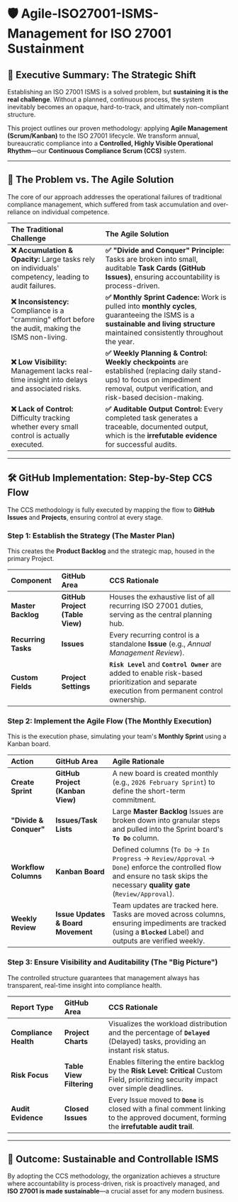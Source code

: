 # 🛡️ Agile-ISO27001-ISMS-Management for ISO 27001 Sustainment

## 🚀 Executive Summary: The Strategic Shift

Establishing an ISO 27001 ISMS is a solved problem, but **sustaining it is the real challenge**. Without a planned, continuous process, the system inevitably becomes an opaque, hard-to-track, and ultimately non-compliant structure.

This project outlines our proven methodology: applying **Agile Management (Scrum/Kanban)** to the ISO 27001 lifecycle. We transform annual, bureaucratic compliance into a **Controlled, Highly Visible Operational Rhythm**—our **Continuous Compliance Scrum (CCS)** system.

---

## 🛑 The Problem vs. The Agile Solution

The core of our approach addresses the operational failures of traditional compliance management, which suffered from task accumulation and over-reliance on individual competence.

| The Traditional Challenge | The Agile Solution |
| :--- | :--- |
| **❌ Accumulation & Opacity:** Large tasks rely on individuals' competency, leading to audit failures. | **✅ "Divide and Conquer" Principle:** Tasks are broken into small, auditable **Task Cards (GitHub Issues)**, ensuring accountability is process-driven. |
| **❌ Inconsistency:** Compliance is a "cramming" effort before the audit, making the ISMS non-living. | **✅ Monthly Sprint Cadence:** Work is pulled into **monthly cycles**, guaranteeing the ISMS is a **sustainable and living structure** maintained consistently throughout the year. |
| **❌ Low Visibility:** Management lacks real-time insight into delays and associated risks. | **✅ Weekly Planning & Control:** **Weekly checkpoints** are established (replacing daily stand-ups) to focus on impediment removal, output verification, and risk-based decision-making. |
| **❌ Lack of Control:** Difficulty tracking whether every small control is actually executed. | **✅ Auditable Output Control:** Every completed task generates a traceable, documented output, which is the **irrefutable evidence** for successful audits. |

---

## 🛠️ GitHub Implementation: Step-by-Step CCS Flow

The CCS methodology is fully executed by mapping the flow to **GitHub Issues** and **Projects**, ensuring control at every stage.

### Step 1: Establish the Strategy (The Master Plan)

This creates the **Product Backlog** and the strategic map, housed in the primary Project.

| Component | GitHub Area | CCS Rationale |
| :--- | :--- | :--- |
| **Master Backlog** | **GitHub Project (Table View)** | Houses the exhaustive list of all recurring ISO 27001 duties, serving as the central planning hub. |
| **Recurring Tasks** | **Issues** | Every recurring control is a standalone **Issue** (e.g., *Annual Management Review*). |
| **Custom Fields** | **Project Settings** | **`Risk Level`** and **`Control Owner`** are added to enable risk-based prioritization and separate execution from permanent control ownership. |

### Step 2: Implement the Agile Flow (The Monthly Execution)

This is the execution phase, simulating your team's **Monthly Sprint** using a Kanban board.

| Action | GitHub Area | Agile Rationale |
| :--- | :--- | :--- |
| **Create Sprint** | **GitHub Project (Kanban View)** | A new board is created monthly (e.g., `2026 February Sprint`) to define the short-term commitment. |
| **"Divide & Conquer"** | **Issues/Task Lists** | Large **Master Backlog** Issues are broken down into granular steps and pulled into the Sprint board's **`To Do`** column. |
| **Workflow Columns** | **Kanban Board** | Defined columns (`To Do` → `In Progress` → `Review/Approval` → `Done`) enforce the controlled flow and ensure no task skips the necessary **quality gate** (`Review/Approval`). |
| **Weekly Review** | **Issue Updates & Board Movement** | Team updates are tracked here. Tasks are moved across columns, ensuring impediments are tracked (using a **`Blocked`** Label) and outputs are verified weekly. |

### Step 3: Ensure Visibility and Auditability (The "Big Picture")

The controlled structure guarantees that management always has transparent, real-time insight into compliance health.

| Report Type | GitHub Area | CCS Rationale |
| :--- | :--- | :--- |
| **Compliance Health** | **Project Charts** | Visualizes the workload distribution and the percentage of **`Delayed`** (Delayed) tasks, providing an instant risk status. |
| **Risk Focus** | **Table View Filtering** | Enables filtering the entire backlog by the **Risk Level: Critical** Custom Field, prioritizing security impact over simple deadlines. |
| **Audit Evidence** | **Closed Issues** | Every Issue moved to **`Done`** is closed with a final comment linking to the approved document, forming the **irrefutable audit trail**. |

---

## 🔑 Outcome: Sustainable and Controllable ISMS

By adopting the CCS methodology, the organization achieves a structure where accountability is process-driven, risk is proactively managed, and **ISO 27001 is made sustainable**—a crucial asset for any modern business.
